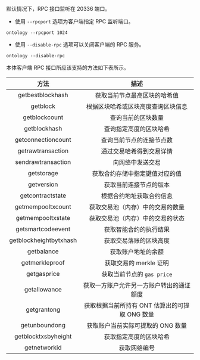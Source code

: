
默认情况下，RPC 接口监听在 20336 端口。

- 使用 `--rpcport` 选项为客户端指定 RPC 监听端口。

```shell
ontology --rpcport 1024
```

- 使用 `--disable-rpc` 选项可以关闭客户端的 RPC 服务。

```shell
ontology --disable-rpc
```

本体客户端 RPC 接口所应该支持的方法如下表所示。

|          方法          |                      描述                      |
| :--------------------: | :--------------------------------------------: |
|    getbestblockhash    |          获取当前节点最高区块的哈希值          |
|        getblock        |       根据区块哈希或区块高度查询区块信息       |
|     getblockcount      |               查询当前的区块数量               |
|      getblockhash      |             查询指定高度的区块哈希             |
|   getconnectioncount   |            查询当前节点的连接节点数            |
|   getrawtransaction    |            通过交易哈希得到交易详情            |
|   sendrawtransaction   |                向网络中发送交易                |
|       getstorage       |         获取合约存储中指定键值对应的值         |
|       getversion       |             获取当前连接节点的版本             |
|    getcontractstate    |            根据合约地址获取合约信息            |
|   getmempooltxcount    |        获取交易池（内存）中的交易的数量        |
|   getmempooltxstate    |        获取交易池（内存）中的交易的状态        |
|   getsmartcodeevent    |             获取智能合约的执行结果             |
| getblockheightbytxhash |             获取交易落账的区块高度             |
|       getbalance       |               获取账户地址的余额               |
|     getmerkleproof     |             获取交易的 merkle 证明             |
|      getgasprice       |           获取当前节点的 `gas price`           |
|      getallowance      |    获取一方账户允许另一方账户转出的通证额度    |
|      getgrantong       | 获取根据当前所持有 ONT 估算出的可提取 ONG 数量 |
|     getunboundong      |       获取账户当前实际可提取的 ONG 数量        |
|  getblocktxsbyheight   |             获取指定高度的区块哈希             |
|      getnetworkid      |                  获取网络编号                  |
